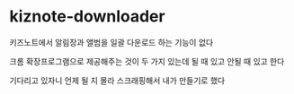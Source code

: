 # kiznote-downloader

키즈노트에서 알림장과 앨범을 일괄 다운로드 하는 기능이 없다

크롬 확장프로그램으로 제공해주는 것이 두 가지 있는데 될 때 있고 안될 때 있고 한다
  
기다리고 있자니 언제 될 지 몰라 스크래핑해서 내가 만들기로 했다
